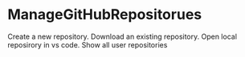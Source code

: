 # ManageGitHubRepositorues
Create a new repository. Download an existing repository. Open local reposirory in vs code. Show all user repositories
